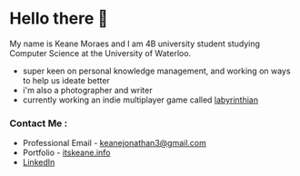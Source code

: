 # Hello there 👋 

My name is Keane Moraes and I am 4B university student studying Computer Science at the University of Waterloo.

- super keen on personal knowledge management, and working on ways to help us ideate better
- i'm also a photographer and writer
- currently working an indie multiplayer game called [labyrinthian](https://labyrinthiansite.vercel.app/)


### Contact Me :
* Professional Email - [keanejonathan3@gmail.com](mailto:keanejonathan3@gmail.com)
* Portfolio - [itskeane.info](https://itskeane.info)
* [LinkedIn](https://www.linkedin.com/in/k3moraes/)  
